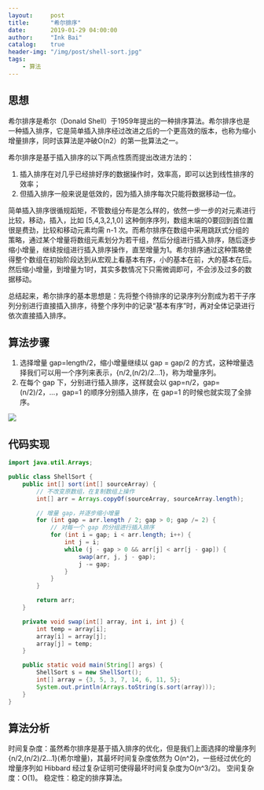 ```yaml
---
layout:     post
title:      "希尔排序"
date:       2019-01-29 04:00:00
author:     "Ink Bai"
catalog:    true
header-img: "/img/post/shell-sort.jpg"
tags:
    - 算法
---
```


## 思想
希尔排序是希尔（Donald Shell）于1959年提出的一种排序算法。希尔排序也是一种插入排序，它是简单插入排序经过改进之后的一个更高效的版本，也称为缩小增量排序，同时该算法是冲破O(n2）的第一批算法之一。

希尔排序是基于插入排序的以下两点性质而提出改进方法的：

1. 插入排序在对几乎已经排好序的数据操作时，效率高，即可以达到线性排序的效率；
2. 但插入排序一般来说是低效的，因为插入排序每次只能将数据移动一位。

简单插入排序很循规蹈矩，不管数组分布是怎么样的，依然一步一步的对元素进行比较，移动，插入，比如 [5,4,3,2,1,0] 这种倒序序列，数组末端的0要回到首位置很是费劲，比较和移动元素均需 n-1 次。而希尔排序在数组中采用跳跃式分组的策略，通过某个增量将数组元素划分为若干组，然后分组进行插入排序，随后逐步缩小增量，继续按组进行插入排序操作，直至增量为1。希尔排序通过这种策略使得整个数组在初始阶段达到从宏观上看基本有序，小的基本在前，大的基本在后。然后缩小增量，到增量为1时，其实多数情况下只需微调即可，不会涉及过多的数据移动。

总结起来，希尔排序的基本思想是：先将整个待排序的记录序列分割成为若干子序列分别进行直接插入排序，待整个序列中的记录“基本有序”时，再对全体记录进行依次直接插入排序。

## 算法步骤

1. 选择增量 gap=length/2，缩小增量继续以 gap = gap/2 的方式，这种增量选择我们可以用一个序列来表示，{n/2,(n/2)/2...1}，称为增量序列。
2. 在每个 gap 下，分别进行插入排序，这样就会以 gap=n/2，gap=(n/2)/2，...，gap=1 的顺序分别插入排序，在 gap=1 的时候也就实现了全排序。

![](/img/content/shell-sort.png)

## 代码实现

```java
import java.util.Arrays;

public class ShellSort {
    public int[] sort(int[] sourceArray) {
        // 不改变原数组，在复制数组上操作
        int[] arr = Arrays.copyOf(sourceArray, sourceArray.length);

        // 增量 gap，并逐步缩小增量
        for (int gap = arr.length / 2; gap > 0; gap /= 2) {
            // 对每一个 gap 的分组进行插入排序
            for (int i = gap; i < arr.length; i++) {
                int j = i;
                while (j - gap > 0 && arr[j] < arr[j - gap]) {
                    swap(arr, j, j - gap);
                    j -= gap;
                }
            }
        }

        return arr;
    }

    private void swap(int[] array, int i, int j) {
        int temp = array[i];
        array[i] = array[j];
        array[j] = temp;
    }

    public static void main(String[] args) {
        ShellSort s = new ShellSort();
        int[] array = {3, 5, 3, 7, 14, 6, 11, 5};
        System.out.println(Arrays.toString(s.sort(array)));
    }
}
```

## 算法分析
时间复杂度：虽然希尔排序是基于插入排序的优化，但是我们上面选择的增量序列{n/2,(n/2)/2...1}(希尔增量)，其最坏时间复杂度依然为 O(n^2)，一些经过优化的增量序列如 Hibbard 经过复杂证明可使得最坏时间复杂度为O(n^3/2)。
空间复杂度：O(1)。
稳定性：稳定的排序算法。
